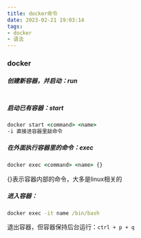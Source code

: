 ```yaml
---
title: docker命令
date: 2023-02-21 19:03:14
tags: 
- docker
- 语法
---
```


### docker

##### 创建新容器，并启动：run

```

```



##### 启动已有容器：start

```cmd
docker start <command> <name>
-i 直接进容器里敲命令
```

##### 在外面执行容器里的命令：exec

```cmd
docker exec <command> <name> {}
```

{}表示容器内部的命令，大多是linux相关的

##### 进入容器：

```cmd
docker exec -it name /bin/bash
```

退出容器，但容器保持后台运行：`ctrl + p + q`


